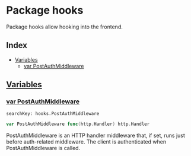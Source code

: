# Package hooks

Package hooks allow hooking into the frontend. 

## Index

* [Variables](#var)
    * [var PostAuthMiddleware](#PostAuthMiddleware)


## <a id="var" href="#var">Variables</a>

### <a id="PostAuthMiddleware" href="#PostAuthMiddleware">var PostAuthMiddleware</a>

```
searchKey: hooks.PostAuthMiddleware
```

```Go
var PostAuthMiddleware func(http.Handler) http.Handler
```

PostAuthMiddleware is an HTTP handler middleware that, if set, runs just before auth-related middleware. The client is authenticated when PostAuthMiddleware is called. 

